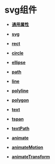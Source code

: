 # svg组件<a name="ZH-CN_TOPIC_0000001164895644"></a>

-   **[通用属性](js-components-svg-common-attributes.md)**  

-   **[svg](js-components-svg-0.md)**  

-   **[rect](js-components-svg-rect.md)**  

-   **[circle](js-components-svg-circle.md)**  

-   **[ellipse](js-components-svg-ellipse.md)**  

-   **[path](js-components-svg-path.md)**  

-   **[line](js-components-svg-line.md)**  

-   **[polyline](js-components-svg-polyline.md)**  

-   **[polygon](js-components-svg-polygon.md)**  

-   **[text](js-components-svg-text.md)**  

-   **[tspan](js-components-svg-tspan.md)**  

-   **[textPath](js-components-svg-textpath.md)**  

-   **[animate](js-components-svg-animate.md)**  

-   **[animateMotion](js-components-svg-animate-motion.md)**  

-   **[animateTransform](js-components-svg-animate-transform.md)**  


